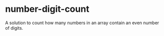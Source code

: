 # number-digit-count
A solution to count how many numbers in an array contain an even number of digits.

